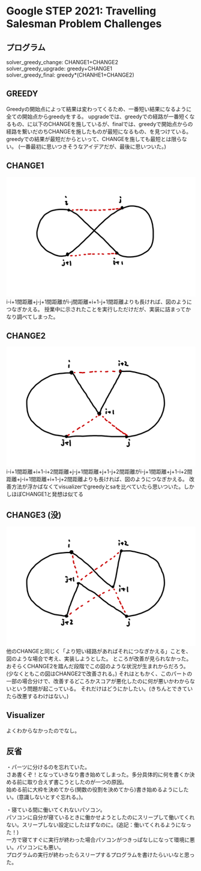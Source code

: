 # Google STEP 2021: Travelling Salesman Problem Challenges

## プログラム

solver_greedy_change: CHANGE1+CHANGE2  
solver_greedy_upgrade: greedy+CHANGE1  
solver_greedy_final: greedy*(CHANHE1+CHANGE2)

## GREEDY
Greedyの開始点によって結果は変わってくるため、一番短い結果になるように全ての開始点からgreedyをする。
upgradeでは、greedyでの経路が一番短くなるもの、に以下のCHANGEを施しているが、finalでは、greedyで開始点からの経路を繋いだのちCHANGEを施したものが最短になるもの、を見つけている。
greedyでの結果が最短だからといって、CHANGEを施しても最短とは限らない。
(一番最初に思いつきそうなアイデアだが、最後に思いついた。)

## CHANGE1

![Image 1](img/image1.png)
i-i+1間距離+j-j+1間距離がi-j間距離+i+1-j+1間距離よりも長ければ、図のようにつなぎかえる。
授業中に示されたことを実行しただけだが、実装に詰まってかなり調べてしまった。

## CHANGE2

![Image 2](img/image2.png)
i-i+1間距離+i+1-i+2間距離+j-j+1間距離+j+1-j+2間距離がi-j+1間距離+j+1-i+2間距離+j-i+1間距離+i+1-j+2間距離よりも長ければ、図のようにつなぎかえる。
改善方法が浮かばなくてvisualizerでgreedyとsaを比べていたら思いついた。しかしほぼCHANGE1と発想は似てる

## CHANGE3 (没)

![Image 3](img/image3.png)
他のCHANGEと同じく「より短い経路があればそれにつなぎかえる」ことを、図のような場合で考え、実装しようとした。
ところが改善が見られなかった。おそらくCHANGE2を踏んだ段階でこの図のような状況が生まれからだろう。(少なくともこの図はCHANGE2で改善される。)
それはともかく、このパートの一部の場合分けで、改善するどころかスコアが悪化したのに何が悪いかわからないという問題が起こっている。
それだけはどうにかしたい。(きちんとできていたら改悪するわけはない。)

## Visualizer
よくわからなかったのでなし。

## 反省
・パーツに分けるのを忘れていた。  
さあ書くぞ！となっていきなり書き始めてしまった。多分具体的に何を書くか決める前に取り合えず書こうとしたのが一つの原因。  
始める前に大枠を決めてから(関数の役割を決めてから)書き始めるようにしたい。(意識しないとすぐ忘れる。)。  
  
・寝ている間に働いてくれないパソコン。  
パソコンに自分が寝ているときに働かせようとしたのにスリープして働いてくれない。スリープしない設定にしたはずなのに。(追記：働いてくれるようになった！)  
一方で寝てすぐに実行が終わった場合パソコンがつきっぱなしになって環境に悪い。パソコンにも悪い。  
プログラムの実行が終わったらスリープするプログラムを書けたらいいなと思った。
